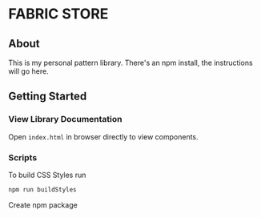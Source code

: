 # FABRIC STORE

## About
This is my personal pattern library. There's an npm install, the instructions will go here.

## Getting Started
### View Library Documentation
Open `index.html` in browser directly to view components.

### Scripts
To build CSS Styles run
```bash
npm run buildStyles
```

Create npm package


